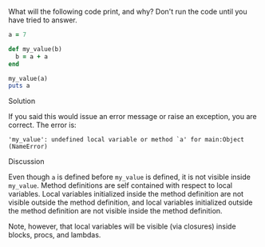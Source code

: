 What will the following code print, and why? Don't run the code until you have tried to answer.

```ruby
a = 7

def my_value(b)
  b = a + a
end

my_value(a)
puts a
```

Solution

If you said this would issue an error message or raise an exception, you are correct. The error is:

```
'my_value': undefined local variable or method `a' for main:Object (NameError)
```

Discussion

Even though `a` is defined before `my_value` is defined, it is not visible inside `my_value`. Method definitions are self contained with respect to local variables. Local variables initialized inside the method definition are not visible outside the method definition, and local variables initialized outside the method definition are not visible inside the method definition.

Note, however, that local variables will be visible (via closures) inside blocks, procs, and lambdas.
